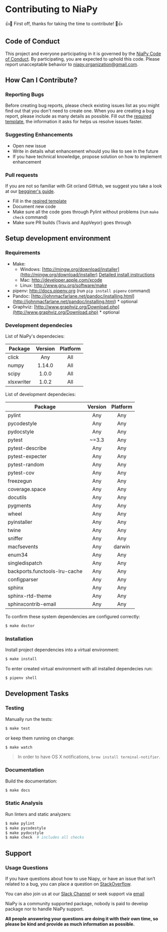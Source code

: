 # Contributing to NiaPy
:+1::tada: First off, thanks for taking the time to contribute! :tada::+1:

## Code of Conduct
This project and everyone participating in it is governed by the [NiaPy Code of Conduct](CODE_OF_CONDUCT.md). By participating, you are expected to uphold this code. Please report unacceptable behavior to [niapy.organization@gmail.com](mailto:niapy.organization@gmail.com).

## How Can I Contribute?

### Reporting Bugs
Before creating bug reports, please check existing issues list as you might find out that you don't need to create one. When you are creating a bug report, please include as many details as possible. Fill out the [required template](.github/issue_template.md), the information it asks for helps us resolve issues faster.

### Suggesting Enhancements
- Open new issue
- Write in details what enhancement whould you like to see in the future
- If you have technical knowledge, propose solution on how to implement enhancement

### Pull requests

If you are not so familiar with Git or/and GitHub, we suggest you take a look at our [begginer's guide](.github/begginers_guide.md). 

- Fill in the [reqired template](.github/pull_request_template.md)
- Document new code
- Make sure all the code goes through Pylint without problems (run ```make check``` command)
- Make sure PR builds (Travis and AppVeyor) goes through



## Setup development environment

### Requirements

* Make:
    * Windows: [http://mingw.org/download/installer](http://mingw.org/download/installer) [Detailed install instructions](.github/mingw_install_guide.md)
    * Mac: http://developer.apple.com/xcode
    * Linux: http://www.gnu.org/software/make
* pipenv: http://docs.pipenv.org (run ```pip install pipenv``` command)
* Pandoc: [http://johnmacfarlane.net/pandoc/installing.html] (http://johnmacfarlane.net/pandoc/installing.html) * optional
* Graphviz: [http://www.graphviz.org/Download.php](http://www.graphviz.org/Download.php) * optional

### Development dependecies

List of NiaPy's dependecies:

| Package    | Version | Platform |
| ---------- |:-------:|:--------:|
| click      | Any     | All      |
| numpy      | 1.14.0  | All      |
| scipy      | 1.0.0   | All      |
| xlsxwriter | 1.0.2   | All      |


List of development dependecies:
 
| Package                       | Version | Platform |
| ----------------------------- |:-------:|:--------:|
|pylint                         | Any     | Any      |
|pycodestyle                    | Any     | Any      |
|pydocstyle                     | Any     | Any      |
|pytest                         | ~=3.3   | Any      |
|pytest-describe                | Any     | Any      | 
|pytest-expecter                | Any     | Any      |
|pytest-random                  | Any     | Any      |
|pytest-cov                     | Any     | Any      |
|freezegun                      | Any     | Any      |
|coverage.space                 | Any     | Any      |
|docutils                       | Any     | Any      |
|pygments                       | Any     | Any      |
|wheel                          | Any     | Any      |
|pyinstaller                    | Any     | Any      |
|twine                          | Any     | Any      |
|sniffer                        | Any     | Any      |
|macfsevents                    | Any     | darwin   |
|enum34                         | Any     | Any      |
|singledispatch                 | Any     | Any      |
|backports.functools-lru-cache  | Any     | Any      |
|configparser                   | Any     | Any      |
|sphinx                         | Any     | Any      |
|sphinx-rtd-theme               | Any     | Any      |
|sphinxcontrib-email            | Any     | Any      |

To confirm these system dependencies are configured correctly:

```sh
$ make doctor
```

### Installation

Install project dependencies into a virtual environment:

```sh
$ make install
```

To enter created virtual environment with all installed dependecies run:

```sh
$ pipenv shell
```

## Development Tasks

### Testing

Manually run the tests:

```sh
$ make test
```

or keep them running on change:

```sh
$ make watch
```

> In order to have OS X notifications, `brew install terminal-notifier`.

### Documentation

Build the documentation:

```sh
$ make docs
```

### Static Analysis

Run linters and static analyzers:

```sh
$ make pylint
$ make pycodestyle
$ make pydocstyle
$ make check  # includes all checks
```

## Support

### Usage Questions

If you have questions about how to use Niapy, or have an issue that isn’t related to a bug, you can place a question on [StackOverflow](https://stackoverflow.com/).

You can also join us at our [Slack Channel](https://join.slack.com/t/niaorg/shared_invite/enQtMzExMTU2MzM1OTg4LTFlYTUxZDcwZTU4ZTBjZDgzZWE3ZTM5MjE3MjVjOTllNTNmYTVjNjE5ZTEzYTU0YTc4OTJiNWI2MDNiZjY2YjQ) or seek support via [email](mailto:niapy.organization@gmail.com)

NiaPy is a community supported package, nobody is paid to develop package nor to handle NiaPy support.

**All people answering your questions are doing it with their own time, so please be kind and provide as much information as possible.**
